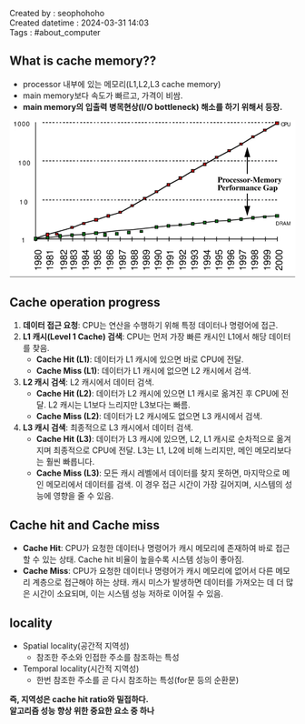 Created by : seophohoho  
Created datetime : 2024-03-31 14:03  
Tags : #about_computer  
## What is cache memory??
- processor 내부에 있는 메모리(L1,L2,L3 cache memory)
- main memory보다 속도가 빠르고, 가격이 비쌈.
- **main memory의 입출력 병목현상(I/O bottleneck) 해소를 하기 위해서 등장.**

![cpu_main_memory_performance_gap](./img/cpu_main_memory_performance_gap.png)

## Cache operation progress
1. **데이터 접근 요청**: CPU는 연산을 수행하기 위해 특정 데이터나 명령어에 접근.
2. **L1 캐시(Level 1 Cache) 검색**: CPU는 먼저 가장 빠른 캐시인 L1에서 해당 데이터를 찾음.
    - **Cache Hit (L1)**: 데이터가 L1 캐시에 있으면 바로 CPU에 전달.
    - **Cache Miss (L1)**: 데이터가 L1 캐시에 없으면 L2 캐시에서 검색.
3. **L2 캐시 검색**: L2 캐시에서 데이터 검색.
    - **Cache Hit (L2)**: 데이터가 L2 캐시에 있으면 L1 캐시로 옮겨진 후 CPU에 전달. L2 캐시는 L1보다 느리지만 L3보다는 빠름.
    - **Cache Miss (L2)**: 데이터가 L2 캐시에도 없으면 L3 캐시에서 검색.
4. **L3 캐시 검색**: 최종적으로 L3 캐시에서 데이터 검색.
    - **Cache Hit (L3)**: 데이터가 L3 캐시에 있으면, L2, L1 캐시로 순차적으로 옮겨지며 최종적으로 CPU에 전달. L3는 L1, L2에 비해 느리지만, 메인 메모리보다는 훨씬 빠릅니다.
    - **Cache Miss (L3)**: 모든 캐시 레벨에서 데이터를 찾지 못하면, 마지막으로 메인 메모리에서 데이터를 검색. 이 경우 접근 시간이 가장 길어지며, 시스템의 성능에 영향을 줄 수 있음.
## Cache hit and Cache miss
- **Cache Hit**: CPU가 요청한 데이터나 명령어가 캐시 메모리에 존재하여 바로 접근할 수 있는 상태. Cache hit 비율이 높을수록 시스템 성능이 좋아짐.
- **Cache Miss**: CPU가 요청한 데이터나 명령어가 캐시 메모리에 없어서 다른 메모리 계층으로 접근해야 하는 상태. 캐시 미스가 발생하면 데이터를 가져오는 데 더 많은 시간이 소요되며, 이는 시스템 성능 저하로 이어질 수 있음.
## locality
- Spatial locality(공간적 지역성)
	- 참조한 주소와 인접한 주소를 참조하는 특성
- Temporal locality(시간적 지역성)
	- 한번 참조한 주소를 곧 다시 참조하는 특성(for문 등의 순환문)

**즉, 지역성은 cache hit ratio와 밀접하다.**  
**알고리즘 성능 향상 위한 중요한 요소 중 하나**


